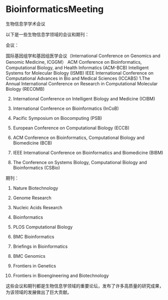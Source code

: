 # BioinformaticsMeeting
生物信息学学术会议


以下是一些生物信息学领域的会议和期刊：



会议：

国际基因组学和基因组医学会议（International Conference on Genomics and Genomic Medicine, ICGGM）
ACM Conference on Bioinformatics, Computational Biology, and Health Informatics (ACM-BCB)
 Intelligent Systems for Molecular Biology (ISMB)
IEEE International Conference on Computational Advances in Bio and Medical Sciences (ICCABS)
1.The Annual International Conference on Research in Computational Molecular Biology (RECOMB)

2. International Conference on Intelligent Biology and Medicine (ICIBM)

3. International Conference on Bioinformatics (InCoB)

4. Pacific Symposium on Biocomputing (PSB)

5. European Conference on Computational Biology (ECCB)

6. ACM Conference on Bioinformatics, Computational Biology and Biomedicine (BCB)

7. IEEE International Conference on Bioinformatics and Biomedicine (BIBM)

8. The Conference on Systems Biology, Computational Biology and Bioinformatics (CSBio)



期刊：



1. Nature Biotechnology

2. Genome Research

3. Nucleic Acids Research

4. Bioinformatics

5. PLOS Computational Biology

6. BMC Bioinformatics

7. Briefings in Bioinformatics

8. BMC Genomics

9. Frontiers in Genetics

10. Frontiers in Bioengineering and Biotechnology



这些会议和期刊都是生物信息学领域的重要论坛，发布了许多高质量的研究成果，为该领域的发展做出了巨大贡献。
